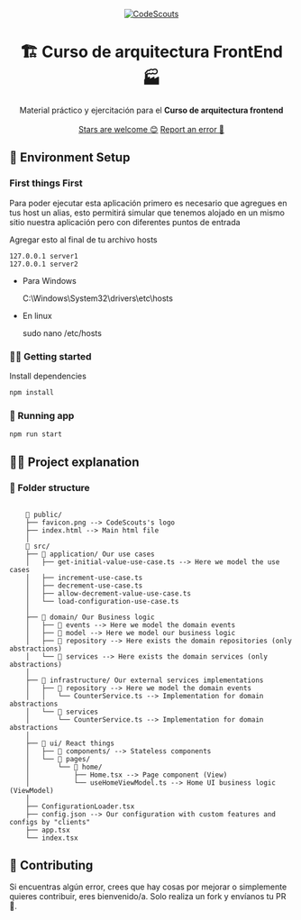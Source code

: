 <p align="center">
  <a href="https://www.codescouts.academy/" target="_blank">
    <img alt="CodeScouts" src="https://www.codescouts.academy/images/logo-all-yellow.png" />
  </a>
</p>

<h1 align="center">
  🏗️ Curso de arquitectura FrontEnd 🏭
</h1>

<p align="center">
  Material práctico y ejercitación para el <strong>Curso de arquitectura frontend</strong>
  <br />
  <br />
  <a href="https://github.com/codescouts-academy/curso-arquitectura-frontend/stargazers">Stars are welcome 😊</a>
  <a href="https://github.com/codescouts-academy/curso-arquitectura-frontend/issues">Report an error 🐛</a>
</p>

## 🚀 Environment Setup

### First things First

Para poder ejecutar esta aplicación primero es necesario que agregues en tus host un alias, esto permitirá simular que tenemos alojado en un mismo sitio nuestra aplicación pero con diferentes puntos de entrada

Agregar esto al final de tu archivo hosts

    127.0.0.1 server1
    127.0.0.1 server2

-   Para Windows


    C:\Windows\System32\drivers\etc\hosts

-   En linux


    sudo nano /etc/hosts

### 🧑‍🚀 Getting started

Install dependencies

```sh
npm install
```

### 🚀 Running app

```sh
npm run start
```

## 👩‍💻 Project explanation

### 📁 Folder structure

```

    📁 public/
    ├── favicon.png --> CodeScouts's logo
    ├── index.html --> Main html file
    │
    📁 src/
    ├── 📁 application/ Our use cases
    │   ├── get-initial-value-use-case.ts --> Here we model the use cases
    │   ├── increment-use-case.ts
    │   ├── decrement-use-case.ts
    │   ├── allow-decrement-value-use-case.ts
    │   └── load-configuration-use-case.ts
    │
    ├── 📁 domain/ Our Business logic
    │   ├── 📁 events --> Here we model the domain events
    │   ├── 📁 model --> Here we model our business logic
    │   ├── 📁 repository --> Here exists the domain repositories (only abstractions)
    │   └── 📁 services --> Here exists the domain services (only abstractions)
    │
    ├── 📁 infrastructure/ Our external services implementations
    │   ├── 📁 repository --> Here we model the domain events
    │   │   └── CounterService.ts --> Implementation for domain abstractions
    │   └── 📁 services
    │       └── CounterService.ts --> Implementation for domain abstractions
    │
    ├── 📁 ui/ React things
    │   ├── 📁 components/ --> Stateless components
    │   └── 📁 pages/
    │       └── 📁 home/
    │           ├── Home.tsx --> Page component (View)
    │           └── useHomeViewModel.ts --> Home UI business logic (ViewModel)
    │
    ├── ConfigurationLoader.tsx
    ├── config.json --> Our configuration with custom features and configs by "clients"
    ├── app.tsx
    └── index.tsx
```

## 🤔 Contributing

Si encuentras algún error, crees que hay cosas por mejorar o simplemente quieres contribuir, eres bienvenido/a.
Solo realiza un fork y envíanos tu PR 🙏.
